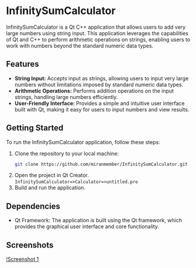 # InfinitySumCalculator
InfinitySumCalculator is a Qt C++ application that allows users to add very large numbers using string input. This application leverages the capabilities of Qt and C++ to perform arithmetic operations on strings, enabling users to work with numbers beyond the standard numeric data types.

## Features
+ **String Input:** Accepts input as strings, allowing users to input very large numbers without limitations imposed by standard numeric data types.
+ **Arithmetic Operations:** Performs addition operations on the input strings, handling large numbers efficiently.
+ **User-Friendly Interface:** Provides a simple and intuitive user interface built with Qt, making it easy for users to input numbers and view results.

## Getting Started
To run the InfinitySumCalculator application, follow these steps:
1. Clone the repository to your local machine:
   ```bash
   git clone https://github.com/miranmember/InfinitySumCalculator.git
   ```
2. Open the project in Qt Creator. ```InfinitySumCalculator=>Calculator=>untitled.pro```
3. Build and run the application.

## Dependencies
+ Qt Framework: The application is built using the Qt framework, which provides the graphical user interface and core functionality.

## Screenshots
[!Screenshot 1](https://github.com/miranmember/InfinitySumCalculator/blob/main/Calculator.png?raw=true)
